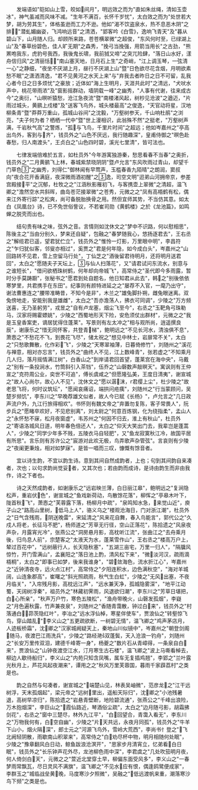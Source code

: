 <!-- { "loadSidebar": true } -->
　　发端语如"皑如山上雪，皎如间月"，明远效之而为"直如朱丝绳，清如玉壶冰"，神气虽减而风味不减。"生年不满百，长怀千岁忧"，太白效之而为"处世若大梦，胡为劳其生"，体格虽逊而工力不逊。他如"渴不饮盗泉水，热不息恶木阴"之排，"潜虬媚幽姿，飞鸿响远音"之清洒，"郢客吟《白雪》，逸响飞青天"及"暮从碧山下，山月随人归。却顾所来路，苍苍横翠微"之超俊，"东风何时至，已绿湖上山"及"春草纷碧色，佳人旷无期"之森秀，"挽弓当挽强，用箭当用长"之古劲，"熊罴咆我东，虎豹号我西，我後鬼长啸，我前狨又啼"之突兀险肆，"落日山水好，漾舟信归风"之清丽恬，"南山塞天地，日月石上生"之奇峭，"江上调玉琴，一弦清一心"之静细，"夜坐不厌湖上月，昼行不厌湖上山"暨"日色欲尽花含烟，月明欲素愁不眠"之潇洒清逸，"君不见黄河之水天上来"与"弃我去者昨日之日不可留，乱我心者今日之日多烦忧"之豪放；近体如"海上生明月，天涯共此时"之清远，"犬吠水声中，桃花带雨浓"及"窗影摇群动，墙阴载一峰"之幽秀，"人事有代谢，往来成古今"之奥衍，"山暝听猿愁，沧江急夜流"暨"南楼渚风起，树杪见沧波"之遒迈，"片雨过城头，黄鹂上戍楼"及"送客飞鸟外，城头楼最高"之俊逸，"天官动将星，汉地柳条青"暨"莽莽万重山，孤城山谷间"之沈毅，"万壑树参天，千山响杜鹃"之浏亮，"夫子何为者？栖栖一代中"暨"世上漫相识，此翁殊不然"之挺老，"万壑树声满，千岩秋气高"之警炼，"孤与飞鸟，千里片时间"之超远；他如岑嘉州之"亭高出鸟外，客到与齐"，钱员外之"山色不厌远，我行随趣深"，皇甫侍御之"暝色赴春愁，归人南渡头"，王贞白之"山色四时碧，溪光七里清"，皆可法也。

　　七律发端倍难於五言，如杜员外"今年游寓独游秦，愁思看春不当春"之奥折，钱员外之"二月黄鹂飞上林，春城紫禁晓阴阴"暨卢允言"东风吹雨过青山，却望千门草色"之幽秀，刘得仁"御林闻有早莺声，玉槛春香九陌晴"之朗润，窦叔向"夜合花开香满庭，夜深微雨酒初醒"之逸，司空文明"迢弟山河拥帝京，参差宫殿接平"之沉郁，杜牧之之"江涵秋影雁初飞，与客携壶上翠微"之清超，温飞卿之"澹然空水共斜晖，曲岛苍茫接翠微"之苍秀，元微之之"凤有高梧鹤有松，偶来江外寄行踪"之松爽，尚可备脱胎换骨之用。然但宜师其势，不当仿其意。如太白《凤凰台》诗，已不免世俗訾议，不若崔司勋《黄鹤楼》之於《龙池篇》，如鸣蝉之脱壳而出也。

　　结句贵有味之味，弦外之音。言情则如沈休文之"梦中不识路，何以慰相思"，陈後主之"当由分别久，梦来还自疑"，包融之"春梦随我心，悠扬逐君去"，王右丞之"解缆君已遥，望君犹伫立"，钱员外之"惟怜一灯影，万里眼中明"，李昌符之"乍归犹似客，邻叟亦相过"，奚贾之"君是何年隐，如今成白头"，岑嘉州之"山回路转不见君，雪上空留马行处"，丁仙芝之"酒後留君待明月，还将明月送君回"，太白之"愿随夫子天坛上，与仙人扫落花"，又"请君试问东流水，别意与之谁短长"，"借问欲栖珠树鹤，何年却向帝城飞"，高常侍之"圣代即今多雨露，暂时分手莫踌蹰"，张秘书之"愿君到处自题名，他日知君从此去"，韩之"别後依依寒梦里，共君携手在东田"。纪事则有颜特进延之之"屡荐不入官，一麾乃出守"，谢法曹惠连之"腰带准畴昔，不知今是非"，木兰之"雄兔脚扑朔，雌兔眼迷离。双兔傍地走，安能别我是雄雌"，太白之"吾亦澹荡人，拂衣可同调"，少陵之"万方频送喜，无乃圣躬劳"，戎昱之"自有卢龙塞，烟尘飞至今"，右丞之"玉靶角弓珠勒马，汉家将赐霍嫖姚"，少陵之"西蜀地形天下险，安危须仗出群材"，元微之之"我是玉皇香案吏，谪居犹得住蓬莱"。写景则有左太冲之"相与观所尚，逍遥撰良辰"，谢康乐之"惜无同怀客，共登青梯"，鲍明远之"不见长河水，清浊俱不息"，萧悫之"不愁花不飞，到畏花飞尽"，储太祝之"想见中林士，岩扉常不关"，太白之"只愁歌舞散，化作彩飞"，少陵之"天寒翠袖薄，日暮倚修竹"，刘随州之"溪花与禅意，相对亦忘言"，钱员外之"曲终人不见，江上数峰青"，张若虚之"不知乘月几人归，落月摇情满江树"，白香山之"到岸请君回首望，蓬莱宫在海中央"，马戴之"别有一条投涧水，竹筒斜引入茶铛"，伍乔之"山磬数声敲暝天"。寓讽则有王仲宣之"克符周公业，奕世不可追"，傅长虞咸之"但愿隆弘美，王度日清夷"，谢宣城之"故人心尚尔，故心人不见"，沈休文之"愿以潺沫，г君缨上尘"，杜少陵之"故老思飞将，何时议筑坛"，"愿闻哀痛诏，端拱问疮痍"，刘随州之"行当蒙顾问，吴楚岁频饥"，李东川之"早晚荐雄文似者，故人今已赋《长杨》"，卢允言之"几日政声流户外，九江行旅得相欢"。书怀则有魏文帝之"弃置勿复陈，客子常畏人"，阮步兵之"愿睹卒欢好，不见悲别离"，刘太尉之"何意百炼钢，化为绕指柔"，孟山人之"永怀愁不寐，松月夜窗虚"，韦苏州之"何因不归去，淮上有秋山"，杜员外之"寄语洛城风日道，明年春色倍还人"，太白之"仰天大笑出门去，我辈岂是蓬蒿人"，少陵之"同学少年多不贱，五陵衣马自轻肥"，又"鱼龙寂寞秋江冷，故国平居有所思"。言乐则有苏许公之"宸游对此欢无极，鸟弄歌声杂管弦"。言哀则有少陵之"夜阑更秉烛，相对如梦寐"。是皆一唱而三叹，慷慨有馀音者。

　　宜以诗生韵，不宜以韵生诗。意到其间自然成韵者，上也；句到其间韵自来凑者，次也；以句求韵尚觉妥者，又其次也；若由韵而成诗，是诗由韵生而非由我作，诗之下者也。

　　诗之天然成韵者，如谢康乐之"远岩映兰薄，白日丽江皋"，鲍明远之"复涧隐松声，重岩伏色"，谢宣城之"鱼戏新荷动，鸟散馀花落"，柳恽之"亭皋木叶下，陇首秋飞"，萧悫之"芙蓉露下落，杨柳月中疏"，"泉鸣知水急，来觉山近"，庾子山之"路高山里树，低马上人"，骆义乌之"楼观沧海日，门对浙江潮"，杜员外之"日气含残雨，阴送晚雷"，宋延清之"风来花自舞，春入鸟能言"，郭代公之"久戍人将老，长征马不肥"，杨师道之"芳草无行径，空山正落花"，陈拾遗之"风泉夜声杂，月露宵光冷"，张燕公之"洞房悬月影，高枕听江流"，张曲江之"去舟乘月後，归鸟息人前"，宗楚客之"太液天为水，蓬莱雪作山"，王右丞之"楼高万户上，辇过百花中"，"远树蔽行人，长天隐秋塞"，"五湖三亩宅，万里一归人"，"隔牖风惊竹，开门雪满山"，孟襄阳之"落日池上酌，清风松下来"，"微淡河汉，疏雨滴梧桐"，太白之"即事已如梦，後来我谁身"，"碧敛海色，流水折江心"，岑嘉州之"近钟清夜寺，远火点江村"，高常侍之"夕阳连积水，边色满秋空"，"海对羊城阔，山连象郡高"，崔曙之"斜光照疏雨，秋气生白虹"，少陵之"无风出塞，不夜月临关"，"入帘残月影，高枕远江声"，"远水兼天净，孤城隐雾深"，"地平江动蜀，天阔树浮秦"，祖员外之"林藏初霁雨，风退欲归潮"，李东川之"芳草日堪把，白心所亲"，"秋声万户竹，寒色五陵松"，"渔舟带晚火，山磬发孤烟"，李嶷之"月色遍秋露，竹声兼夜泉"，刘随州之"香随青霭散，钟过白来"，钱员外之"村落通白，茆茨隐红叶"，李冶之"远水浮仙棹，寒星伴使车"，贾浪仙之"转壑惊飞鸟，穿山踏乱"，李义山之"五更疏欲断，一树碧无情"，温飞卿之"鸡声茅店月，人迹板桥霜"，沈卿之"汉家城阙疑天上，秦地山川似镜中"，岑嘉州之"朝登剑阁随马，夜渡巴江雨洗兵"，少陵之"路经滟双蓬鬓，天入沧浪一钓舟"，刘随州之"长安万里传双泪，建德千峰寄一身"，杨夔之"数片石从青嶂得，一条泉自白来"，贾浪仙之"山钟夜渡空江水，汀月寒生古石楼"，温飞卿之"波上马嘶看棹去，柳边人歇待船归"，李义山之"内苑只知含凤嘴，属车无复插鸡翘"，李郢之"兰叶露光秋月上，芦花风起夜潮来"，谭用之之"秋风万里芙蓉国，暮雨千家薜荔村"之类是也。

　　韵之自然与句凑者，谢宣城之"端楚山见，林表吴岫微"，范彦龙之"江干远树浮，天末孤烟起"，梁元帝之"远树里出，遥船天际归"，沈卿之"小池残暑退，高树早凉归"，陈拾遗之"岩悬青壁断，地险碧流通"，张燕公之"千峰出浪险，万木抱烟深"，李巨山之"霞仙路近，琴酒俗尘疏"，太白之"边月随弓影，胡霜拂剑花"，右丞之"窗中三楚尽，林外九江平"，"白回望合，青霭入看无"，李东川之"万物我何有，白空自幽"，少陵之"片天共远，永夜月同孤"，钱员外之"牛羊下山小，烟火隔深"，郎士元之"河源飞鸟外，雪岭大荒西"，李尚书忄登之"飞北阙轻阴散，雨歇南山积翠来"，高常侍之"白劝尽杯中物，明月相随何处眠"，少陵之"豫章翻风白日动，鲸鱼跋浪沧溟开"，"思家步月清宵立，忆弟看白日眠"，钱员外之"长乐钟声花外尽，龙池柳色雨中深"，李君虞之"几处吹笳明月夜，何人倚剑白天"，元微之之"萱近北堂穿土早，柳偏东面受风多"，李义山之"一春梦雨常飘瓦，尽日灵风不满旗"，温飞卿之"不见水应有恨，偶逢鸥鹭便成家"，李群玉之"城临战垒黄晚，马度寒沙夕照微"，吴融之"低远渡帆来重，潮落寒沙鸟下频"之类是也。

